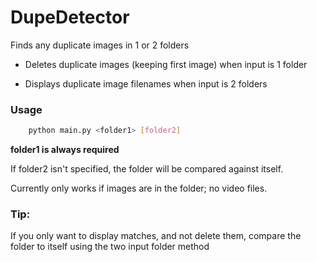 # DupeDetector
Finds any duplicate images in 1 or 2 folders

- Deletes duplicate images (keeping first image) when input is 1 folder

- Displays duplicate image filenames when input is 2 folders

### Usage

```bash
    python main.py <folder1> [folder2]
```

**folder1 is always required**

If folder2 isn't specified, the folder will be compared against itself.

Currently only works if images are in the folder; no video files.

### Tip:

If you only want to display matches, and not delete them, compare the folder to itself using the two input folder method
